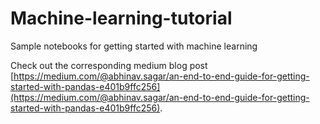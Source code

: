 # Machine-learning-tutorial
Sample notebooks for getting started with machine learning

Check out the corresponding medium blog post [https://medium.com/@abhinav.sagar/an-end-to-end-guide-for-getting-started-with-pandas-e401b9ffc256](https://medium.com/@abhinav.sagar/an-end-to-end-guide-for-getting-started-with-pandas-e401b9ffc256).
